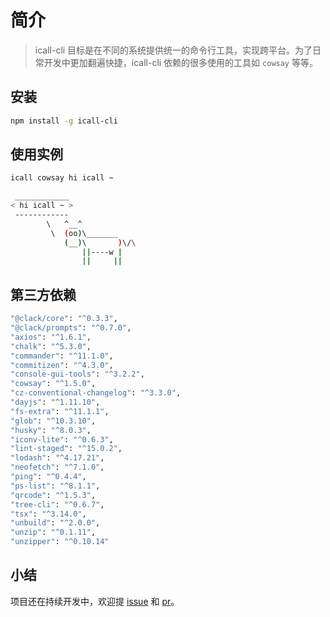 # 简介

> icall-cli 目标是在不同的系统提供统一的命令行工具，实现跨平台。为了日常开发中更加翻遍快捷，icall-cli 依赖的很多使用的工具如 `cowsay` 等等。

## 安装

```sh
npm install -g icall-cli
```

## 使用实例

```sh
icall cowsay hi icall ~
```

```sh
 ____________
< hi icall ~ >
 ------------
        \   ^__^
         \  (oo)\_______
            (__)\       )\/\
                ||----w |
                ||     ||
```


## 第三方依赖

```sh
"@clack/core": "^0.3.3",
"@clack/prompts": "^0.7.0",
"axios": "^1.6.1",
"chalk": "^5.3.0",
"commander": "^11.1.0",
"commitizen": "^4.3.0",
"console-gui-tools": "^3.2.2",
"cowsay": "^1.5.0",
"cz-conventional-changelog": "^3.3.0",
"dayjs": "^1.11.10",
"fs-extra": "^11.1.1",
"glob": "^10.3.10",
"husky": "^8.0.3",
"iconv-lite": "^0.6.3",
"lint-staged": "^15.0.2",
"lodash": "^4.17.21",
"neofetch": "^7.1.0",
"ping": "^0.4.4",
"ps-list": "^8.1.1",
"qrcode": "^1.5.3",
"tree-cli": "^0.6.7",
"tsx": "^3.14.0",
"unbuild": "^2.0.0",
"unzip": "^0.1.11",
"unzipper": "^0.10.14"
```

## 小结

项目还在持续开发中，欢迎提 [issue](https://github.com/yyong008/call-cli/issues) 和 [pr](https://github.com/yyong008/call-cli/pulls)。
